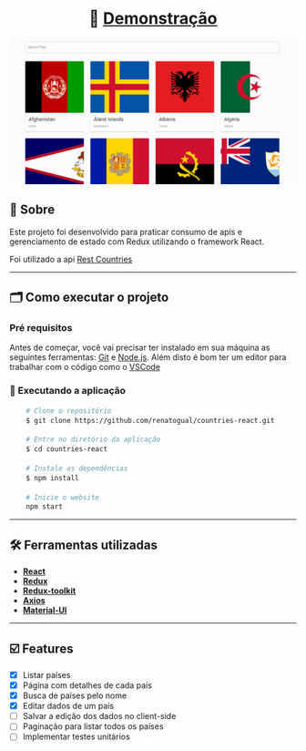 <h1 align="center"> 🚀 <a target="_blank" href=https://countries-react-eta.vercel.app> Demonstração </a></h1>
<img src="public/countries-react.gif">

## 🔖 Sobre

Este projeto foi desenvolvido para praticar consumo de apis e gerenciamento de estado com Redux utilizando o framework React.

Foi utilizado a api [Rest Countries](https://restcountries.eu/#rest-countries)

---

## 🗂 Como executar o projeto

### Pré requisitos

Antes de começar, você vai precisar ter instalado em sua máquina as seguintes ferramentas:
[Git](https://git-scm.com) e [Node.js](https://nodejs.org/en/).
Além disto é bom ter um editor para trabalhar com o código como o [VSCode](https://code.visualstudio.com/)

### 🎲 Executando a aplicação

```bash
    # Clone o repositório
    $ git clone https://github.com/renatogual/countries-react.git

    # Entre no diretório da aplicação
    $ cd countries-react

    # Instale as dependências
    $ npm install

    # Inicie o website
    npm start
```

---

## 🛠 Ferramentas utilizadas

- **[React](https://reactjs.org)**
- **[Redux](https://redux.js.org/)**
- **[Redux-toolkit](https://redux-toolkit.js.org/)**
- **[Axios](https://github.com/axios/axios)**
- **[Material-UI](https://material-ui.com/pt/)**

---

## ☑️ Features

- [x] Listar países
- [x] Página com detalhes de cada país
- [X] Busca de países pelo nome
- [X] Editar dados de um país
- [ ] Salvar a edição dos dados no client-side
- [ ] Paginação para listar todos os países
- [ ] Implementar testes unitários

